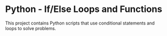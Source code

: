 # Python - If/Else Loops and Functions
This project contains Python scripts that use conditional statements and loops to solve problems.
